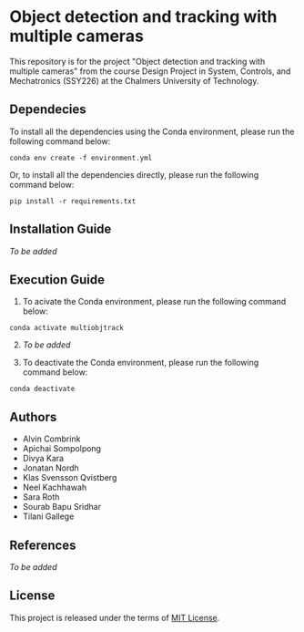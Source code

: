 # Object detection and tracking with multiple cameras

This repository is for the project "Object detection and tracking with multiple cameras" from the course Design Project in System, Controls, and Mechatronics (SSY226) at the Chalmers University of Technology.

## Dependecies
To install all the dependencies using the Conda environment, please run the following command below:

`conda env create -f environment.yml`

Or, to install all the dependencies directly, please run the following command below:

`pip install -r requirements.txt`

## Installation Guide
*To be added*

## Execution Guide
1. To acivate the Conda environment, please run the following command below:

`conda activate multiobjtrack`

2. *To be added*

3. To deactivate the Conda environment, please run the following command below:

`conda deactivate`

## Authors
* Alvin Combrink
* Apichai Sompolpong
* Divya Kara
* Jonatan Nordh
* Klas Svensson Qvistberg
* Neel Kachhawah
* Sara Roth
* Sourab Bapu Sridhar
* Tilani Gallege


## References
*To be added*

## License
This project is released under the terms of [MIT License](LICENSE).